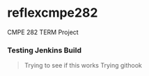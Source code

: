 # reflexcmpe282
CMPE 282 TERM Project


### Testing Jenkins Build

>Trying to see if this works
>Trying githook
